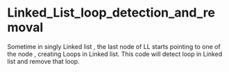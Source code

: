 # Linked_List_loop_detection_and_removal
Sometime in singly Linked list , the last node of LL starts pointing to one of the node , creating Loops in Linked list. This code will detect loop in Linked list and remove that loop.
